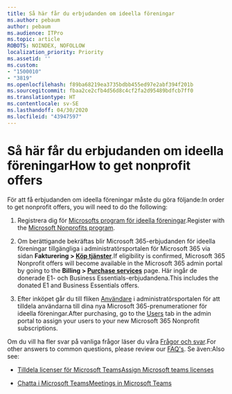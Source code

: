 ```yaml
---
title: Så här får du erbjudanden om ideella föreningar
ms.author: pebaum
author: pebaum
ms.audience: ITPro
ms.topic: article
ROBOTS: NOINDEX, NOFOLLOW
localization_priority: Priority
ms.assetid: ''
ms.custom:
- "1500010"
- "3819"
ms.openlocfilehash: f89ba68219ea3735bdbb455ed97e2abf394f201b
ms.sourcegitcommit: fbaa2ce2cfb4d56d8c4cf2fa2d95489bdfcb7ff0
ms.translationtype: HT
ms.contentlocale: sv-SE
ms.lasthandoff: 04/30/2020
ms.locfileid: "43947597"
---
```

# <a name="how-to-get-nonprofit-offers"></a><span data-ttu-id="eb4e9-102">Så här får du erbjudanden om ideella föreningar</span><span class="sxs-lookup"><span data-stu-id="eb4e9-102">How to get nonprofit offers</span></span>

<span data-ttu-id="eb4e9-103">För att få erbjudanden om ideella föreningar måste du göra följande:</span><span class="sxs-lookup"><span data-stu-id="eb4e9-103">In order to get nonprofit offers, you will need to do the following:</span></span>

1. <span data-ttu-id="eb4e9-104">Registrera dig för [Microsofts program för ideella föreningar](https://go.microsoft.com/fwlink/p/?linkid=2008962).</span><span class="sxs-lookup"><span data-stu-id="eb4e9-104">Register with the [Microsoft Nonprofits program](https://go.microsoft.com/fwlink/p/?linkid=2008962).</span></span>

2. <span data-ttu-id="eb4e9-105">Om berättigande bekräftas blir Microsoft 365-erbjudanden för ideella föreningar tillgängliga i administratörsportalen för Microsoft 365 via sidan **Fakturering > [Köp tjänster](https://go.microsoft.com/fwlink/p/?linkid=868433)**.</span><span class="sxs-lookup"><span data-stu-id="eb4e9-105">If eligibility is confirmed, Microsoft 365 Nonprofit offers will become available in the Microsoft 365 admin portal by going to the **Billing > [Purchase services](https://go.microsoft.com/fwlink/p/?linkid=868433)** page.</span></span> <span data-ttu-id="eb4e9-106">Här ingår de donerade E1- och Business Essentials-erbjudandena.</span><span class="sxs-lookup"><span data-stu-id="eb4e9-106">This includes the donated E1 and Business Essentials offers.</span></span>

3. <span data-ttu-id="eb4e9-107">Efter inköpet går du till fliken [Användare](https://admin.microsoft.com/Adminportal/Home#/users) i administratörsportalen för att tilldela användarna till dina nya Microsoft 365-prenumerationer för ideella föreningar.</span><span class="sxs-lookup"><span data-stu-id="eb4e9-107">After purchasing, go to the [Users](https://admin.microsoft.com/Adminportal/Home#/users) tab in the admin portal to assign your users to your new Microsoft 365 Nonprofit subscriptions.</span></span>

<span data-ttu-id="eb4e9-108">Om du vill ha fler svar på vanliga frågor läser du våra [Frågor och svar](https://www.microsoft.com/microsoft-365/nonprofit/office-365-nonprofit#coreui-heading-67lnrlz).</span><span class="sxs-lookup"><span data-stu-id="eb4e9-108">For other answers to common questions, please review our [FAQ's](https://www.microsoft.com/microsoft-365/nonprofit/office-365-nonprofit#coreui-heading-67lnrlz).</span></span> <span data-ttu-id="eb4e9-109">Se även:</span><span class="sxs-lookup"><span data-stu-id="eb4e9-109">Also see:</span></span>

- [<span data-ttu-id="eb4e9-110">Tilldela licenser för Microsoft Teams</span><span class="sxs-lookup"><span data-stu-id="eb4e9-110">Assign Microsoft teams licenses</span></span>](https://docs.microsoft.com/MicrosoftTeams/assign-teams-licenses)

- [<span data-ttu-id="eb4e9-111">Chatta i Microsoft Teams</span><span class="sxs-lookup"><span data-stu-id="eb4e9-111">Meetings in Microsoft Teams</span></span>](https://docs.microsoft.com/MicrosoftTeams/tutorial-meetings-in-teams)
